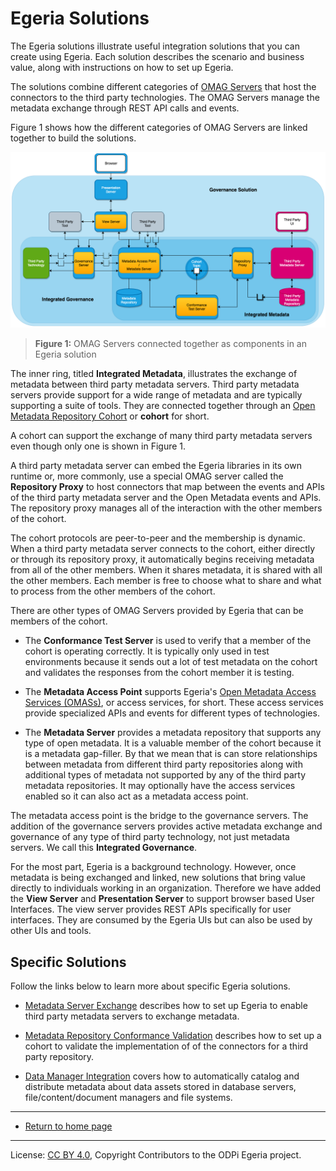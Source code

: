 <!-- SPDX-License-Identifier: CC-BY-4.0 -->
<!-- Copyright Contributors to the ODPi Egeria project 2020. -->

# Egeria Solutions

The Egeria solutions illustrate useful integration
solutions that you can create using Egeria.
Each solution describes the scenario and business value,
along with instructions on how to set up Egeria.

The solutions combine different categories of 
[OMAG Servers](../../../open-metadata-implementation/admin-services/docs/concepts/omag-server.md) that host
the connectors to the third party technologies.  The OMAG Servers
manage the metadata exchange through REST API calls and events.

Figure 1 shows how the different categories of OMAG Servers
are linked together to build the solutions.

![Egeria Solution Composition](egeria-solution-components.png#pagewidth)
> **Figure 1:** OMAG Servers connected together as components in an Egeria solution

The inner ring, titled **Integrated Metadata**, illustrates the exchange of metadata between
third party metadata servers.
Third party metadata servers provide support for a wide
range of metadata and are typically supporting
a suite of tools.  They are connected together through an
[Open Metadata Repository Cohort](../../../open-metadata-implementation/admin-services/docs/concepts/cohort-member.md)
or **cohort** for short.

A cohort can support the exchange of many third party metadata
servers even though only one is shown in Figure 1.

A third party metadata server can embed the Egeria libraries in its
own runtime or, more commonly,
use a special OMAG server called the **Repository Proxy**
to host connectors that map between the events and APIs of the
third party metadata server and the Open Metadata events and APIs.
The repository proxy manages all of the interaction with the other
members of the cohort.

The cohort protocols are peer-to-peer and the membership is dynamic.
When a third party metadata server connects to the cohort, either directly
or through its repository proxy, it automatically begins receiving
metadata from all of the other members.  When it shares metadata,
it is shared with all the other members.   Each member is free to choose what
to share and what to process from the other members of the cohort.

There are other types of OMAG Servers provided by
Egeria that can be members of the cohort.
* The **Conformance Test Server** is used to verify that a member of the
cohort is operating correctly.  It is typically only used in
test environments because it sends out a lot of test metadata on the cohort
and validates the responses from the cohort member it is testing.

* The **Metadata Access Point** supports Egeria's [Open Metadata Access
 Services (OMASs)](../../../open-metadata-implementation/access-services), or access services, for short.  These access services
 provide specialized APIs and events for different types of technologies.
 
* The **Metadata Server** provides a metadata repository
that supports any type of open metadata.  It is a valuable
member of the cohort because it is a metadata gap-filler.  By that we mean
that is can store relationships between metadata
from different third party repositories along with additional types of metadata
not supported by any of the third party metadata repositories.
It may optionally have the access services enabled so it can also
act as a metadata access point.

The metadata access point is the bridge to the governance servers.
The addition of the governance servers provides active metadata
exchange and governance of any type of third party technology,
not just metadata servers.  We call this **Integrated Governance**.

For the most part, Egeria is a background technology.
However, once metadata is being exchanged and linked, new
solutions that bring value directly to individuals
working in an organization.  Therefore we have added the
**View Server** and **Presentation Server** to
support browser based User Interfaces.  The view server
provides REST APIs specifically for user interfaces.
They are consumed by the Egeria UIs but can also be used by
other UIs and tools.


## Specific Solutions

Follow the links below to learn more about specific Egeria solutions.

* [Metadata Server Exchange](metadata-server-exchange) describes how to set up
Egeria to enable third party metadata servers to exchange
metadata.

* [Metadata Repository Conformance Validation](../../../open-metadata-conformance-suite)
describes how to set up a cohort to validate the implementation of
of the connectors for a third party repository.

* [Data Manager Integration](data-manager-integration) covers how to automatically
catalog and distribute metadata about data assets stored in database servers, file/content/document managers and
file systems.

----
* [Return to home page](../../../index.md)

----
License: [CC BY 4.0](https://creativecommons.org/licenses/by/4.0/),
Copyright Contributors to the ODPi Egeria project.